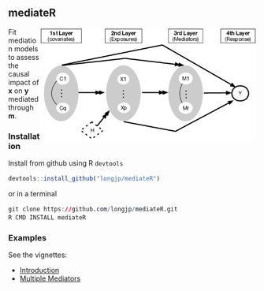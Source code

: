 ## mediateR

<img src="man/figs/dag.png" align="right" width="440" />


Fit mediation models to assess the causal impact of **x** on **y** mediated through **m**. 

### Installation

Install from github using R `devtools`

``` r
devtools::install_github("longjp/mediateR")
```

or in a terminal

``` r
git clone https://github.com/longjp/mediateR.git
R CMD INSTALL mediateR
```

### Examples

See the vignettes:

* [Introduction](https://longjp.github.io/mediateR/intro.html)
* [Multiple Mediators](https://longjp.github.io/mediateR/multiple_mediators.html)


